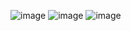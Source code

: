 ![image](https://github.com/user-attachments/assets/c89578b9-b5a1-4930-b2e6-8380788d28f7)
![image](https://github.com/user-attachments/assets/53e39ba8-00e4-4c36-b502-58c5574ef979)
![image](https://github.com/user-attachments/assets/a22a0e03-9c51-4501-bb9a-783a008ab1cf)

